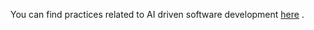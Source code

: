 You can find practices related to AI driven software development [here](https://www.zotero.org/groups/4399301/green-web-syllabus/collections/IK4HVRQU/items/2HEEDSBD/collection) .
